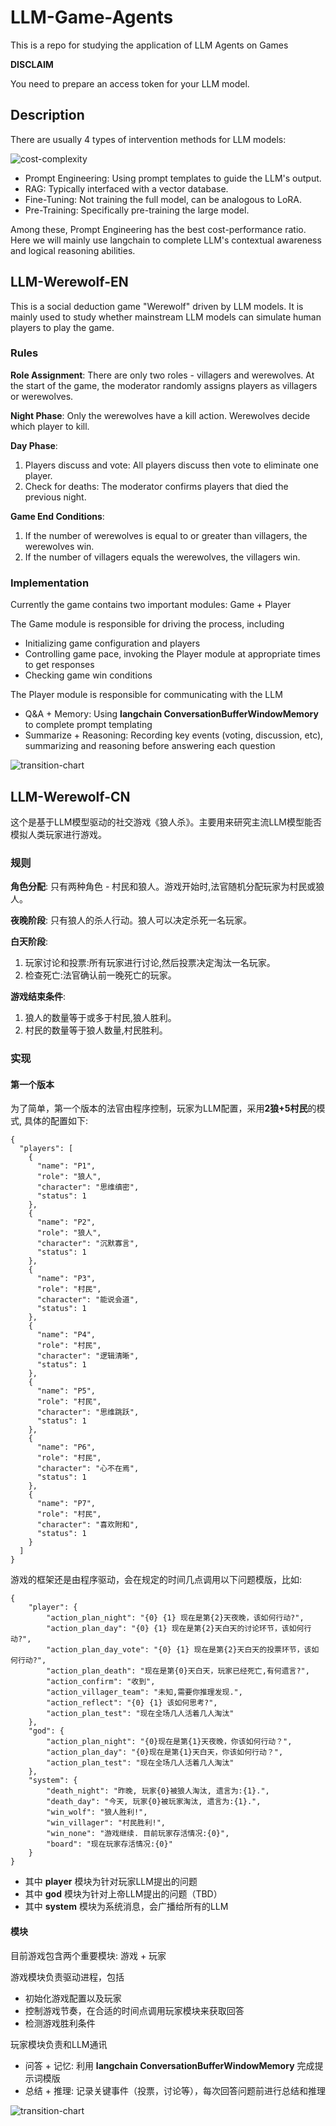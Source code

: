 # LLM-Game-Agents

This is a repo for studying the application of LLM Agents on Games

**DISCLAIM**

You need to prepare an access token for your LLM model.

## Description

There are usually 4 types of intervention methods for LLM models:

![cost-complexity](./WereWolf/statics/cost-complexity.png)

+ Prompt Engineering: Using prompt templates to guide the LLM's output.
+ RAG: Typically interfaced with a vector database. 
+ Fine-Tuning: Not training the full model, can be analogous to LoRA.
+ Pre-Training: Specifically pre-training the large model.

Among these, Prompt Engineering has the best cost-performance ratio. Here we will mainly use langchain to complete LLM's contextual awareness and logical reasoning abilities.


## LLM-Werewolf-EN

This is a social deduction game "Werewolf" driven by LLM models. It is mainly used to study whether mainstream LLM models can simulate human players to play the game.

### Rules 

**Role Assignment**:
There are only two roles - villagers and werewolves. At the start of the game, the moderator randomly assigns players as villagers or werewolves.

**Night Phase**:
Only the werewolves have a kill action. Werewolves decide which player to kill.

**Day Phase**:
1. Players discuss and vote: All players discuss then vote to eliminate one player.
2. Check for deaths: The moderator confirms players that died the previous night.

**Game End Conditions**:
1. If the number of werewolves is equal to or greater than villagers, the werewolves win.
2. If the number of villagers equals the werewolves, the villagers win.

### Implementation

Currently the game contains two important modules: Game + Player

The Game module is responsible for driving the process, including
+ Initializing game configuration and players
+ Controlling game pace, invoking the Player module at appropriate times to get responses  
+ Checking game win conditions

The Player module is responsible for communicating with the LLM
+ Q&A + Memory: Using **langchain ConversationBufferWindowMemory** to complete prompt templating
+ Summarize + Reasoning: Recording key events (voting, discussion, etc), summarizing and reasoning before answering each question

![transition-chart](./WereWolf/statics/transition-diagram.png)

## LLM-Werewolf-CN

这个是基于LLM模型驱动的社交游戏《狼人杀》。主要用来研究主流LLM模型能否模拟人类玩家进行游戏。

### 规则

**角色分配**:
只有两种角色 - 村民和狼人。游戏开始时,法官随机分配玩家为村民或狼人。

**夜晚阶段**:
只有狼人的杀人行动。狼人可以决定杀死一名玩家。

**白天阶段**:
1. 玩家讨论和投票:所有玩家进行讨论,然后投票决定淘汰一名玩家。
2. 检查死亡:法官确认前一晚死亡的玩家。

**游戏结束条件**:
1. 狼人的数量等于或多于村民,狼人胜利。
2. 村民的数量等于狼人数量,村民胜利。

### 实现

#### 第一个版本

为了简单，第一个版本的法官由程序控制，玩家为LLM配置，采用**2狼+5村民**的模式, 具体的配置如下:

~~~
{
  "players": [
    {
      "name": "P1",
      "role": "狼人",
      "character": "思维缜密",
      "status": 1
    },
    {
      "name": "P2",
      "role": "狼人", 
      "character": "沉默寡言",
      "status": 1
    },
    {
      "name": "P3",
      "role": "村民",
      "character": "能说会道",
      "status": 1
    },
    {
      "name": "P4",
      "role": "村民",
      "character": "逻辑清晰",
      "status": 1
    },
    {
      "name": "P5",
      "role": "村民",
      "character": "思维跳跃",
      "status": 1
    },
    {
      "name": "P6",
      "role": "村民",
      "character": "心不在焉", 
      "status": 1
    },
    {
      "name": "P7",
      "role": "村民",
      "character": "喜欢附和", 
      "status": 1
    }
  ]
}
~~~

游戏的框架还是由程序驱动，会在规定的时间几点调用以下问题模版，比如:
~~~
{
    "player": {
        "action_plan_night": "{0} {1} 现在是第{2}天夜晚，该如何行动?",
        "action_plan_day": "{0} {1} 现在是第{2}天白天的讨论环节，该如何行动?",
        "action_plan_day_vote": "{0} {1} 现在是第{2}天白天的投票环节，该如何行动?",
        "action_plan_death": "现在是第{0}天白天，玩家已经死亡,有何遗言?",
        "action_confirm": "收到",
        "action_villager_team": "未知,需要你推理发现.",
        "action_reflect": "{0} {1} 该如何思考?",
        "action_plan_test": "现在全场几人活着几人淘汰"
    },
    "god": {
        "action_plan_night": "{0}现在是第{1}天夜晚，你该如何行动？",
        "action_plan_day": "{0}现在是第{1}天白天，你该如何行动？",
        "action_plan_test": "现在全场几人活着几人淘汰"
    },
    "system": {
        "death_night": "昨晚, 玩家{0}被狼人淘汰, 遗言为:{1}.",
        "death_day": "今天, 玩家{0}被玩家淘汰, 遗言为:{1}.",
        "win_wolf": "狼人胜利!",
        "win_villager": "村民胜利!",
        "win_none": "游戏继续. 目前玩家存活情况:{0}",
        "board": "现在玩家存活情况:{0}"
    }
}
~~~
+ 其中 **player** 模块为针对玩家LLM提出的问题
+ 其中 **god** 模块为针对上帝LLM提出的问题（TBD）
+ 其中 **system** 模块为系统消息，会广播给所有的LLM

#### 模块

目前游戏包含两个重要模块: 游戏 + 玩家

游戏模块负责驱动进程，包括
+ 初始化游戏配置以及玩家
+ 控制游戏节奏，在合适的时间点调用玩家模块来获取回答
+ 检测游戏胜利条件

玩家模块负责和LLM通讯
+ 问答 + 记忆: 利用 **langchain ConversationBufferWindowMemory** 完成提示词模版
+ 总结 + 推理: 记录关键事件（投票，讨论等），每次回答问题前进行总结和推理

![transition-chart](./WereWolf/statics/transition-diagram.png)